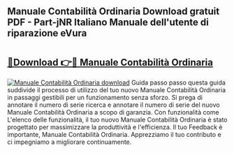 ## Manuale Contabilità Ordinaria Download gratuit PDF - Part-jNR Italiano Manuale dell'utente di riparazione eVura

# <h2><a href="http://dfbeuv5.blite.top/?on=Manuale+Contabilit%c3%a0+Ordinaria">🔗Download 👉🔴 Manuale Contabilità Ordinaria</a></h2>

[![Manuale Contabilità Ordinaria download](https://i.imgur.com/lujVjoI.png)](http://dfbeuv5.blite.top/?on=Manuale+Contabilit%c3%a0+Ordinaria)
Guida passo passo questa guida suddivide il processo di utilizzo del tuo nuovo Manuale Contabilità Ordinaria in passaggi gestibili per un funzionamento senza sforzo. Si prega di annotare il numero di serie ricerca e annotare il numero di serie del nuovo Manuale Contabilità Ordinaria a scopo di garanzia. Con funzionalità come L'elenco delle funzionalità, il tuo nuovo Manuale Contabilità Ordinaria è stato progettato per massimizzare la produttività e l'efficienza. Il tuo Feedback è importante, Manuale Contabilità Ordinaria. Apprezziamo il tuo contributo e ci impegniamo a migliorare continuamente.
